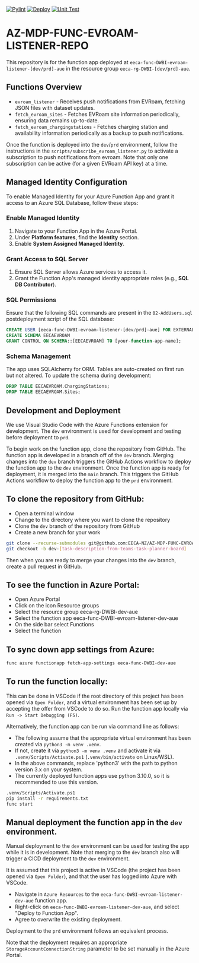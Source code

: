 [![Pylint](https://github.com/EECA-NZ/AZ-MDP-FUNC-EVROAM-LISTENER-REPO/actions/workflows/pylint.yml/badge.svg)](https://github.com/EECA-NZ/AZ-MDP-FUNC-EVROAM-LISTENER-REPO/actions/workflows/pylint.yml) [![Deploy](https://github.com/EECA-NZ/AZ-MDP-FUNC-EVROAM-LISTENER-REPO/actions/workflows/deploy-to-dev.yml/badge.svg)](https://github.com/EECA-NZ/AZ-MDP-FUNC-EVROAM-LISTENER-REPO/actions/workflows/deploy-to-dev.yml) [![Unit Test](https://github.com/EECA-NZ/AZ-MDP-FUNC-EVROAM-LISTENER-REPO/actions/workflows/python-tests.yml/badge.svg)](https://github.com/EECA-NZ/AZ-MDP-FUNC-EVROAM-LISTENER-REPO/actions/workflows/python-tests.yml)

# AZ-MDP-FUNC-EVROAM-LISTENER-REPO

This repository is for the function app deployed at `eeca-func-DWBI-evroam-listener-[dev/prd]-aue` in the resource group `eeca-rg-DWBI-[dev/prd]-aue`.

## Functions Overview

* `evroam_listener` - Receives push notifications from EVRoam, fetching JSON files with dataset updates.
* `fetch_evroam_sites` - Fetches EVRoam site information periodically, ensuring data remains up-to-date.
* `fetch_evroam_chargingstations` - Fetches charging station and availability information periodically as a backup to push notifications.

Once the function is deployed into the `dev`/`prd` environment, follow the instructions in the `scripts/subscribe_evroam_listener.py` to activate a subscription to push notifications from evroam. Note that only one subscription can be active (for a given EVRoam API key) at a time.

## Managed Identity Configuration

To enable Managed Identity for your Azure Function App and grant it access to an Azure SQL Database, follow these steps:

### Enable Managed Identity

1. Navigate to your Function App in the Azure Portal.
2. Under **Platform features**, find the **Identity** section.
3. Enable **System Assigned Managed Identity**.

### Grant Access to SQL Server

1. Ensure SQL Server allows Azure services to access it.
2. Grant the Function App's managed identity appropriate roles (e.g., **SQL DB Contributor**).

### SQL Permissions

Ensure that the following SQL commands are present in the `02-AddUsers.sql` postdeployment script of the SQL database:
```sql
CREATE USER [eeca-func-DWBI-evroam-listener-[dev/prd]-aue] FOR EXTERNAL PROVIDER;
CREATE SCHEMA EECAEVROAM
GRANT CONTROL ON SCHEMA::[EECAEVROAM] TO [your-function-app-name];
```

### Schema Management

The app uses SQLAlchemy for ORM. Tables are auto-created on first run but not altered. To update the schema during development:

```sql
DROP TABLE EECAEVROAM.ChargingStations;
DROP TABLE EECAEVROAM.Sites;
```

## Development and Deployment

We use Visual Studio Code with the Azure Functions extension for development. The `dev` environment is used for development and testing before deployment to `prd`.

To begin work on the function app, clone the repository from GitHub. The function app is developed in a branch off of the `dev` branch. Merging changes into the `dev` branch triggers the GitHub Actions workflow to deploy the function app to the `dev` environment. Once the function app is ready for deployment, it is merged into the `main` branch. This triggers the GitHub Actions workflow to deploy the function app to the `prd` environment.

## To clone the repository from GitHub:

*	Open a terminal window
*   Change to the directory where you want to clone the repository
*   Clone the `dev` branch of the repository from GitHub
*   Create a new branch for your work
```bash
git clone --recurse-submodules git@github.com:EECA-NZ/AZ-MDP-FUNC-EVROAM-LISTENER-REPO.git -b dev
git checkout -b dev-[task-description-from-teams-task-planner-board]
```
Then when you are ready to merge your changes into the `dev` branch, create a pull request in GitHub.

## To see the function in Azure Portal:

*	Open Azure Portal
*	Click on the icon Resource groups
*	Select the resource group eeca-rg-DWBI-dev-aue
*	Select the function app eeca-func-DWBI-evroam-listener-dev-aue
*	On the side bar select Functions
*	Select the function

## To sync down app settings from Azure:
```bash
func azure functionapp fetch-app-settings eeca-func-DWBI-dev-aue
```

## To run the function locally:

This can be done in VSCode if the root directory of this project has been opened via `Open Folder`, and a virtual environment has been set up by accepting the offer from VSCode to do so. Run the function app locally via `Run -> Start Debugging (F5)`.

Alternatively, the function app can be run via command line as follows:
* The following assume that the appropriate virtual environment has been created via `python3 -m venv .venv`.
* If not, create it via `python3 -m venv .venv` and activate it via `.venv/Scripts/Activate.ps1` (`.venv/bin/activate` on Linux/WSL).
* In the above commands, replace 'python3' with the path to python version 3.x on your system.
* The currently deployed function apps use python 3.10.0, so it is recommended to use this version.

```bash
.venv/Scripts/Activate.ps1
pip install -r requirements.txt
func start
```

## Manual deployment the function app in the `dev` environment.

Manual deployment to the `dev` environment can be used for testing the app while it is in development. Note that merging to the `dev` branch also will trigger a CICD deployment to the `dev` environment.

It is assumed that this project is active in VSCode (the project has been opened via `Open Folder`), and that the user has logged into Azure with VSCode.
* Navigate in `Azure Resources` to the `eeca-func-DWBI-evroam-listener-dev-aue` function app.
* Right-click on `eeca-func-DWBI-evroam-listener-dev-aue`, and select "Deploy to Function App".
* Agree to overwrite the existing deployment.

Deployment to the `prd` environment follows an equivalent process.

Note that the deployment requires an appropriate `StorageAccountConnectionString` parameter to be set manually in the Azure Portal.